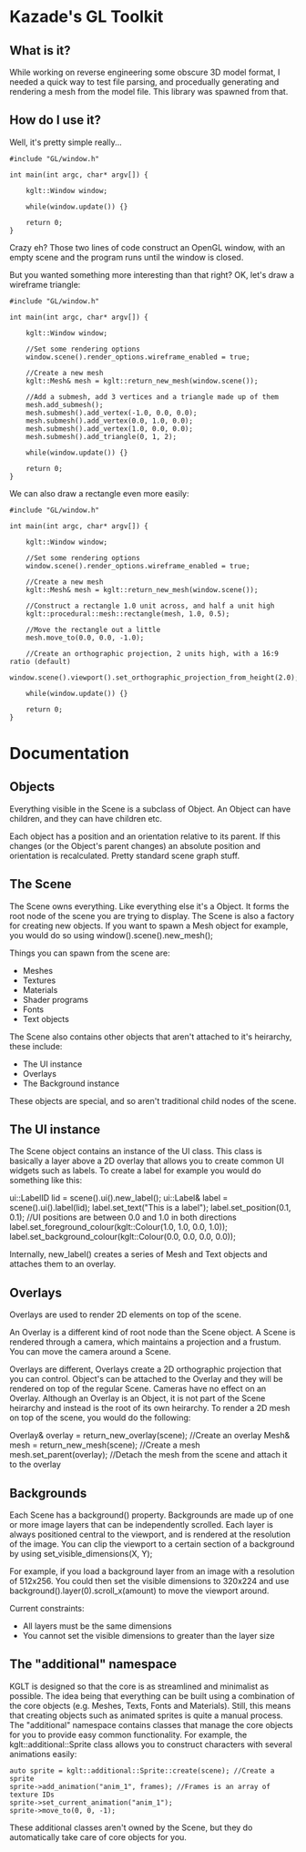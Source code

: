 # Kazade's GL Toolkit

## What is it?

While working on reverse engineering some obscure 3D model format, I needed a 
quick way to test file parsing, and procedually generating and rendering a mesh
from the model file. This library was spawned from that.

## How do I use it?

Well, it's pretty simple really...

```
#include "GL/window.h"

int main(int argc, char* argv[]) {

    kglt::Window window;
    
    while(window.update()) {}    

    return 0;
}
```

Crazy eh? Those two lines of code construct an OpenGL window, with an empty
scene and the program runs until the window is closed. 

But you wanted something more interesting than that right? OK, let's draw a
wireframe triangle:

    #include "GL/window.h"

    int main(int argc, char* argv[]) {

        kglt::Window window;

        //Set some rendering options
        window.scene().render_options.wireframe_enabled = true;

        //Create a new mesh
        kglt::Mesh& mesh = kglt::return_new_mesh(window.scene());
    
        //Add a submesh, add 3 vertices and a triangle made up of them
        mesh.add_submesh();
        mesh.submesh().add_vertex(-1.0, 0.0, 0.0);
        mesh.submesh().add_vertex(0.0, 1.0, 0.0);
        mesh.submesh().add_vertex(1.0, 0.0, 0.0);
        mesh.submesh().add_triangle(0, 1, 2);
    
        while(window.update()) {}    

        return 0;
    }


We can also draw a rectangle even more easily:


    #include "GL/window.h"

    int main(int argc, char* argv[]) {

        kglt::Window window;

        //Set some rendering options
        window.scene().render_options.wireframe_enabled = true;

        //Create a new mesh
        kglt::Mesh& mesh = kglt::return_new_mesh(window.scene());
    
        //Construct a rectangle 1.0 unit across, and half a unit high
        kglt::procedural::mesh::rectangle(mesh, 1.0, 0.5);
	
        //Move the rectangle out a little
        mesh.move_to(0.0, 0.0, -1.0);
	
        //Create an orthographic projection, 2 units high, with a 16:9 ratio (default)
        window.scene().viewport().set_orthographic_projection_from_height(2.0);
	
        while(window.update()) {}    

        return 0;
    }


# Documentation

## Objects

Everything visible in the Scene is a subclass of Object. An Object can have children, and they can have children etc. 

Each object has a position and an orientation relative to its parent. If this changes (or the Object's parent changes) an absolute position and orientation is recalculated. Pretty standard scene graph stuff.

## The Scene

The Scene owns everything. Like everything else it's a Object. It forms the root node of the scene you are trying to display. The Scene is also a factory for creating new objects. If you want to spawn a Mesh object for example, you would do so using window().scene().new_mesh();

Things you can spawn from the scene are:

 * Meshes
 * Textures
 * Materials
 * Shader programs
 * Fonts
 * Text objects

The Scene also contains other objects that aren't attached to it's heirarchy, these include:
 
 * The UI instance
 * Overlays
 * The Background instance

These objects are special, and so aren't traditional child nodes of the scene.

## The UI instance

The Scene object contains an instance of the UI class. This class is basically a layer above a 2D overlay that allows you to create common UI widgets such as labels. To create a label for example you would do something like this:

ui::LabelID lid = scene().ui().new_label();
ui::Label& label = scene().ui().label(lid);
label.set_text("This is a label");
label.set_position(0.1, 0.1); //UI positions are between 0.0 and 1.0 in both directions
label.set_foreground_colour(kglt::Colour(1.0, 1.0, 0.0, 1.0));
label.set_background_colour(kglt::Colour(0.0, 0.0, 0.0, 0.0));

Internally, new_label() creates a series of Mesh and Text objects and attaches them to an overlay.

## Overlays

Overlays are used to render 2D elements on top of the scene.

An Overlay is a different kind of root node than the Scene object. A Scene is rendered through a camera, which maintains a projection and a frustum. You can move the camera around a Scene.

Overlays are different, Overlays create a 2D orthographic projection that you can control. Object's can be attached to the Overlay and they will be rendered on top of the regular Scene. Cameras have no effect on an Overlay. Although an Overlay is an Object, it is not part of the Scene heirarchy and instead is the root of its own heirarchy. To render a 2D mesh on top of the scene, you would do the following:

Overlay& overlay = return_new_overlay(scene); //Create an overlay
Mesh& mesh = return_new_mesh(scene); //Create a mesh
mesh.set_parent(overlay); //Detach the mesh from the scene and attach it to the overlay

## Backgrounds

Each Scene has a background() property. Backgrounds are made up of one or more image layers that can be independently scrolled. Each layer is always positioned central to the viewport, and is rendered at the resolution of the image. You can clip the viewport to a certain section of a background by using set_visible_dimensions(X, Y);

For example, if you load a background layer from an image with a resolution of 512x256. You could then set the visible dimensions to 320x224 and use background().layer(0).scroll_x(amount) to move the viewport around.

Current constraints:

 * All layers must be the same dimensions
 * You cannot set the visible dimensions to greater than the layer size

## The "additional" namespace

KGLT is designed so that the core is as streamlined and minimalist as possible. The idea being that everything can be built using a combination of the core objects (e.g. Meshes, Texts, Fonts and Materials). Still, this means that creating objects such as animated sprites is quite a manual process. The "additional" namespace contains classes that manage the core objects for you to provide easy common functionality. For example, the kglt::additional::Sprite class allows you to construct characters with several animations easily:
    
    auto sprite = kglt::additional::Sprite::create(scene); //Create a sprite
    sprite->add_animation("anim_1", frames); //Frames is an array of texture IDs
    sprite->set_current_animation("anim_1");
    sprite->move_to(0, 0, -1);

These additional classes aren't owned by the Scene, but they do automatically take care of core objects for you.

